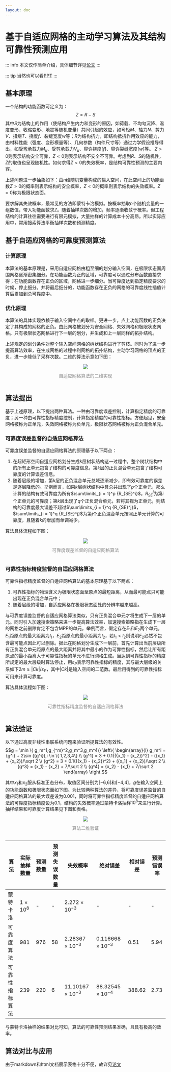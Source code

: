 ```yaml
---
layout: doc
---
```

# 基于自适应网格的主动学习算法及其结构可靠性预测应用

::: info
本文仅作简单介绍，具体细节详见[论文](/research-life/reliabilitythesis.md)
:::

::: tip
当然也可以看[PPT](/research-life/reliabilityppt.md)
:::

## 基本原理
一个结构的功能函数可定义为：
$$Z=R-S$$
其中$S$为结构上的作用（使结构产生内力和变形的原因，如荷载、不均匀沉降、温度变形、收缩变形、地震等随机变量）共同引起的效应，如弯矩$M$、轴力$N$、剪力$V$、扭矩$T$、挠度$f$、裂缝宽度$w$等；$R$为结构抗力，即结构抵抗作用效应的能力，由材料性能（强度、变形模量等）、几何参数（构件尺寸等）通过力学假设推导得出，如受弯承载力$M_u$、受剪承载力$V_u$、容许挠度$[f]$、容许裂缝宽度$[w]$等。
$Z>0$则表示结构安全可靠，$Z<0$则表示结构不安全不可靠。考虑到$R$、$S$的随机性，$Z$的取值也呈现随机性。如何求得$Z<0$的失效概率，是结构可靠性预测的主要内容。

上述问题进一步抽象如下：由$n$维随机变量构成的输入空间，在此空间上的功能函数$Z>0$的概率则表示结构的安全概率，$Z<0$的概率则表示结构的失效概率。$Z=0$称为极限状态面。

要求解其失效概率，最常见的方法即蒙特卡洛模拟。按概率抽取$n$个随机变量的一组数值，带入功能函数求$Z$。随着抽样次数的增加，频率逐渐收敛于概率。但工程结构的计算往往需要进行有限元模拟，大量抽样的计算成本十分高昂。所以实际应用中，常用搜索算法平衡抽样次数和预测精度。

## 基于自适应网格的可靠度预测算法

### 计算原理

本算法的基本原理是，采用自适应网格由粗至细的划分输入空间，在极限状态面周围网格逐渐密集细分。在功能函数为正的区域，可靠度可以通过分布函数直接求得；在功能函数存在正负的区域，网格进一步细分。当可靠度达到指定精度要求的时候，停止细分。并将最后细分的，功能函数存在正负的网格的可靠度线性插值计算后累加到总可靠度中。

### 优化原理

本算法的具体实现依赖于输入空间中点的取样。更进一步，点上功能函数的正负决定了其构成的网格的正负。由此网格被划分为安全网格、失效网格和极限状态网格。只有极限状态网格进行下一层的划分，并生成和上一层同样的拓扑结构。

上述规定的划分条件对整个输入空间网格的树状结构进行了剪枝。同时为了进一步提高算法效率，在生成网格的过程中利网格的拓扑结构，主动学习网格的顶点的正负，进一步降低了采样次数。二维的算法示意如下图：


<div style="display: flex; justify-content: center; align-items: center;  flex-direction: column;">
  <img src="/r1.svg">
  <p style="margin-top: 10px; color:#888888">自适应网格算法的二维实现</p>
</div>

## 算法提出
基于上述原理，以下提出两种算法。一种由可靠度误差控制，计算指定精度的可靠度；另一种由可靠性指标精度控制，计算指定精度的可靠性指标。方便起见，安全网格被称为正单元，失效网格被称为负单元，极限状态网格被称为正负混合单元。
### 可靠度误差监督的自适应网格算法

可靠度误差监督的自适应网格算法的原理基于以下两点：
1. 在超矩形空间自适应网格划分生成$k$层树状结构这一过程中，整个树状结构中的所有正单元包含了结构的可靠度信息，第$k$层的正负混合单元包含了结构可靠度的计算误差信息。
2. 随着层级的增加，第$k$层的正负混合单元总域逐渐减少，即有效可靠度的误差是逐层降低的。举例而言，如果$k$层树状结构中具总共出现了$p$个正单元，那么计算的结构有效可靠度为所有$\sum\limits_{i = 1}^p {R_{SE}^i}$，${R_{SE}^i}$为第$i$个正单元的可靠度；第$k$层出现了$q$个正负混合单元，若将其视为正单元，则结构的可靠度最大误差不超过$\sum\limits_{i = 1}^q {R_{SE}^j}$，$\sum\limits_{i = 1}^q {R_{SE}^j}$为第$j$个正负混合单元按照正单元计算的可靠度，且随着$k$的增加而单调减少。

算法具体流程如下图：

<div style="display: flex; justify-content: center; align-items: center;  flex-direction: column;">
  <img src="/r2.svg">
  <p style="margin-top: 10px; color:#888888">可靠度误差监督的自适应网格算法</p>
</div>

### 可靠性指标精度监督的自适应网格算法

可靠性指标精度监督的自适应网格算法的基本原理基于以下两点：
1. 可靠性指标的物理含义为极限状态面至原点的最短距离，从而最可能点只可能出现在正负混合单元中；
2. 随着层级的增加，自适应网格在极限状态面处的分辨率越来越高。

与可靠度误差监督的自适应网格算法类似，只有正负混合单元才将生成下一层的单元。同时引入加速搜索策略来进一步提高算法效率，加速搜索策略指在生成下一层的网格之前删除肯定不包含MPP的单元。举例而言，假定存在$E_1$和$E_2$两个单元，$E_1$距原点的最大距离为$l_1$，$E_2$距原点的最小距离为$l_2$，若$l_1<l_2$则说明$E_2$必然不包含最可能点因此可以删除。据此在网格划分生成下一层前，首先计算出当前层级所有正负混合单元距原点的最大距离并将其中最小的作为可靠性指标，然后让所有距原点的最小距离大于可靠性指标的单元不进行网格生成。当达到可靠性指标的精度所规定的最大层级时算法停止，用$\varepsilon_P$表示可靠性指标的精度，其与最大层级的关系如下$2m ≥|Ck|/\varepsilon_P$，其中$|Ck|$是输入空间的二范数。最后用得到的可靠性指标可用来计算可靠度。


算法具体流程如下图：

<div style="display: flex; justify-content: center; align-items: center;  flex-direction: column;">
  <img src="/r3.svg">
  <p style="margin-top: 10px; color:#888888">可靠性指标精度监督的自适应网格算法</p>
</div>

## 算法验证

以下通过高度非线性串联系统问题来验证所提算法的有效性。
$$g = \min \{ g_m^1,g_{^m}^2,g_m^3,g_m^4\} \left\{ \begin{array}{l}
g_m^i = {g^i} + 2\sin ({g^i}),i \in \{ 1,2,3,4\} \\
{g^1} = 3 + 0.1{({x_1} - {x_2})^2} - ({x_1} + {x_2})/\sqrt 2 \\
{g^2} = 3 + 0.1{({x_1} - {x_2})^2} + ({x_1} + {x_2})/\sqrt 2 \\
{g^3} = {x_1} - {x_2} + 7/\sqrt 2 \\
{g^4} = {x_2} - {x_1} + 7/\sqrt 2 
\end{array} \right.$$

其中$x_1$和$x_2$服从标准正态分布，取值区间分别为[−6,6]和[−4,4]，$g$在输入空间上的功能函数和极限状态面如下图。为比较两种算法的差异，将可靠度误差监督的自适应网格算法的最大误差设为0.001，同时将可靠性指标精度监督的自适应网格算法的可靠度指标精度设为0.1，结构的失效概率通过蒙特卡洛抽样$10^8$来进行计算。抽样结果和可靠度计算结果见下图和表格。

<div style="display: flex; justify-content: center; align-items: center;  flex-direction: column;">
  <img src="/r4.svg">
  <p style="margin-top: 10px; color:#888888">算法二维验证</p>
</div>

| 算法         | 实际抽样数量 | 预测数量 | 预测失误数量 | 失效概率              | 绝对误差              | 相对误差 | 预测错误率 |
| -------------- | ----------------- | -------- | ------------ | ------------------------- | ------------------------- | -------- | ---------- |
| 蒙特卡洛   | $1 \times 10^{8}$ | -        | -            | $2.272 \times 10^{-3}$    | -                         | -        | -          |
| 可靠度算法 | $981$               | $976$     | $58$           | $2.28367 \times 10^{-3}$  | $0.116668 \times 10^{-3}$ | $0.51%$    | $5.94%$      |
| 可靠性指标算法 | $239$               | $220$      | $6$            | $11.10167 \times 10^{-3}$ | $88.32545 \times 10^{-4}$ | $388.62%$  | $2.73%$      |

与蒙特卡洛抽样的结果对比可知，算法的可靠性预测结果准确，且具有极高的效率。

## 算法对比与应用

由于markdown和html文档展示表格十分不便，故详见[论文](/reliabilitythesis.md)